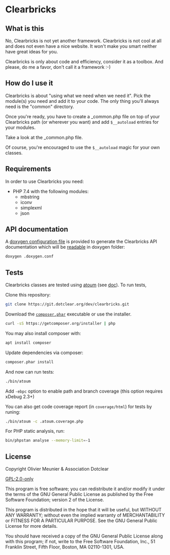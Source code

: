 # Clearbricks

## What is this

No, Clearbricks is not yet another framework. Clearbricks is not cool at all and
does not even have a nice website. It won't make you smart neither have great
ideas for you.

Clearbricks is only about code and efficiency, consider it as a toolbox. And
please, do me a favor, don't call it a framework :-)

## How do I use it

Clearbricks is about "using what we need when we need it". Pick the module(s)
you need and add it to your code. The only thing you'll always need is the
"common" directory.

Once you're ready, you have to create a \_common.php file on top of your
Clearbricks path (or wherever you want) and add `$__autoload` entries for your
modules.

Take a look at the \_common.php file.

Of course, you're encouraged to use the `$__autoload` magic for your own classes.

## Requirements

In order to use Clearbricks you need:

- PHP 7.4 with the following modules:
  - mbstring
  - iconv
  - simplexml
  - json

## API documentation

A [doxygen configuration file](http://www.stack.nl/~dimitri/doxygen/manual/config.html) is provided to generate the Clearbricks API documentation which will be [readable](doxygen/index.html) in doxygen folder:

```bash
doxygen .doxygen.conf
```

## Tests

Clearbricks classes are tested using [atoum][2] (see [doc][3]).
To run tests,

Clone this repository:

```sh
git clone https://git.dotclear.org/dev/clearbricks.git
```

Download the [`composer.phar`](https://getcomposer.org/composer.phar) executable or use the installer.

```sh
curl -sS https://getcomposer.org/installer | php
```

You may also install composer with:

```sh
apt install composer
```

Update dependencies via composer:

```sh
composer.phar install
```

And now can run tests:

```sh
./bin/atoum
```

Add `-ebpc` option to enable path and branch coverage (this option requires xDebug 2.3+)

You can also get code coverage report (in `coverage/html`) for tests by runing:

```sh
./bin/atoum -c .atoum.coverage.php
```

For PHP static analysis, run:

```sh
bin/phpstan analyse --memory-limit=-1
```

## License

Copyright Olivier Meunier & Association Dotclear

[GPL-2.0-only](https://www.gnu.org/licenses/gpl-2.0.html)

This program is free software; you can redistribute it and/or modify it under the terms of the GNU General Public License as published by the Free Software Foundation; version 2 of the License.

This program is distributed in the hope that it will be useful, but WITHOUT ANY WARRANTY; without even the implied warranty of MERCHANTABILITY or FITNESS FOR A PARTICULAR PURPOSE. See the GNU General Public License for more details.

You should have received a copy of the GNU General Public License along with this program; if not, write to the Free Software Foundation, Inc., 51 Franklin Street, Fifth Floor, Boston, MA 02110-1301, USA.

[2]: https://github.com/atoum/atoum
[3]: http://docs.atoum.org/en/latest/index.html
